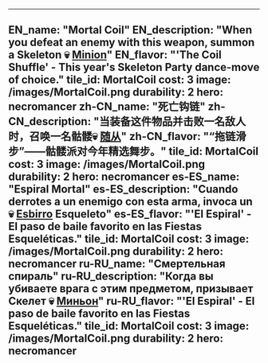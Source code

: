 ---

EN_name: "Mortal Coil"
EN_description: "When you defeat an enemy with this weapon, summon a Skeleton 💀 <u>Minion</u>"
EN_flavor: "'The Coil Shuffle' - This year's Skeleton Party dance-move of choice."
tile_id: MortalCoil
cost: 3
image: /images/MortalCoil.png
durability: 2
hero: necromancer
zh-CN_name: "死亡钩链"
zh-CN_description: "当装备这件物品并击败一名敌人时，召唤一名骷髅💀 <u>随从</u>"
zh-CN_flavor: "“拖链滑步”——骷髅派对今年精选舞步。"
tile_id: MortalCoil
cost: 3
image: /images/MortalCoil.png
durability: 2
hero: necromancer
es-ES_name: "Espiral Mortal"
es-ES_description: "Cuando derrotes a un enemigo con esta arma, invoca un 💀 <u>Esbirro</u> Esqueleto"
es-ES_flavor: "'El Espiral' - El paso de baile favorito en las Fiestas Esqueléticas."
tile_id: MortalCoil
cost: 3
image: /images/MortalCoil.png
durability: 2
hero: necromancer
ru-RU_name: "Смертельная спираль"
ru-RU_description: "Когда вы убиваете врага с этим предметом, призывает Скелет 💀 <u>Миньон</u>"
ru-RU_flavor: "'El Espiral' - El paso de baile favorito en las Fiestas Esqueléticas."
tile_id: MortalCoil
cost: 3
image: /images/MortalCoil.png
durability: 2
hero: necromancer
---